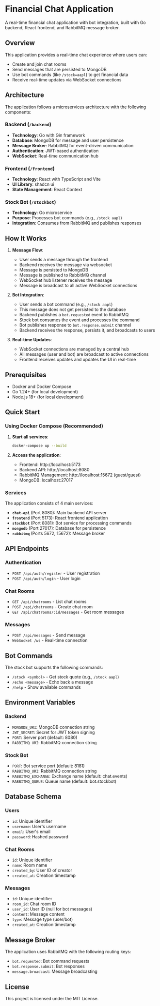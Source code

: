 # Financial Chat Application

A real-time financial chat application with bot integration, built with Go backend, React frontend, and RabbitMQ message broker.

## Overview

This application provides a real-time chat experience where users can:
- Create and join chat rooms
- Send messages that are persisted to MongoDB
- Use bot commands (like `/stock=aapl`) to get financial data
- Receive real-time updates via WebSocket connections

## Architecture

The application follows a microservices architecture with the following components:

### Backend (`/backend`)
- **Technology**: Go with Gin framework
- **Database**: MongoDB for message and user persistence
- **Message Broker**: RabbitMQ for event-driven communication
- **Authentication**: JWT-based authentication
- **WebSocket**: Real-time communication hub

### Frontend (`/frontend`)
- **Technology**: React with TypeScript and Vite
- **UI Library**: shadcn ui
- **State Management**: React Context

### Stock Bot (`/stockbot`)
- **Technology**: Go microservice
- **Purpose**: Processes bot commands (e.g., `/stock aapl`)
- **Integration**: Consumes from RabbitMQ and publishes responses

## How It Works

1. **Message Flow**:
   - User sends a message through the frontend
   - Backend receives the message via websocket
   - Message is persisted to MongoDB
   - Message is published to RabbitMQ channel
   - WebSocket hub listener receives the message
   - Message is broadcast to all active WebSocket connections

2. **Bot Integration**:
   - User sends a bot command (e.g., `/stock aapl`)
   - This message does not get persisted to the database
   - Backend publishes a `bot.requested` event to RabbitMQ
   - Stock bot consumes the event and processes the command
   - Bot publishes response to `bot.response.submit` channel
   - Backend receives the response, persists it, and broadcasts to users

3. **Real-time Updates**:
   - WebSocket connections are managed by a central hub
   - All messages (user and bot) are broadcast to active connections
   - Frontend receives updates and updates the UI in real-time

## Prerequisites

- Docker and Docker Compose
- Go 1.24+ (for local development)
- Node.js 18+ (for local development)

## Quick Start

### Using Docker Compose (Recommended)


1. **Start all services**:
   ```bash
   docker-compose up --build
   ```

3. **Access the application**:
   - Frontend: http://localhost:5173
   - Backend API: http://localhost:8080
   - RabbitMQ Management: http://localhost:15672 (guest/guest)
   - MongoDB: localhost:27017

### Services

The application consists of 4 main services:

- **`chat-api`** (Port 8080): Main backend API server
- **`frontend`** (Port 5173): React frontend application
- **`stockbot`** (Port 8081): Bot service for processing commands
- **`mongodb`** (Port 27017): Database for persistence
- **`rabbitmq`** (Ports 5672, 15672): Message broker

## API Endpoints

### Authentication
- `POST /api/auth/register` - User registration
- `POST /api/auth/login` - User login

### Chat Rooms
- `GET /api/chatrooms` - List chat rooms
- `POST /api/chatrooms` - Create chat room
- `GET /api/chatrooms/:id/messages` - Get room messages

### Messages
- `POST /api/messages` - Send message
- `WebSocket /ws` - Real-time connection

## Bot Commands

The stock bot supports the following commands:

- `/stock <symbol>` - Get stock quote (e.g., `/stock aapl`)
- `/echo <message>` - Echo back a message
- `/help` - Show available commands

## Environment Variables

### Backend
- `MONGODB_URI`: MongoDB connection string
- `JWT_SECRET`: Secret for JWT token signing
- `PORT`: Server port (default: 8080)
- `RABBITMQ_URI`: RabbitMQ connection string

### Stock Bot
- `PORT`: Bot service port (default: 8181)
- `RABBITMQ_URI`: RabbitMQ connection string
- `RABBITMQ_EXCHANGE`: Exchange name (default: chat.events)
- `RABBITMQ_QUEUE`: Queue name (default: bot.stockbot)

## Database Schema

### Users
- `id`: Unique identifier
- `username`: User's username
- `email`: User's email
- `password`: Hashed password

### Chat Rooms
- `id`: Unique identifier
- `name`: Room name
- `created_by`: User ID of creator
- `created_at`: Creation timestamp

### Messages
- `id`: Unique identifier
- `room_id`: Chat room ID
- `user_id`: User ID (null for bot messages)
- `content`: Message content
- `type`: Message type (user/bot)
- `created_at`: Creation timestamp

## Message Broker

The application uses RabbitMQ with the following routing keys:

- `bot.requested`: Bot command requests
- `bot.response.submit`: Bot responses
- `message.broadcast`: Message broadcasting

## License

This project is licensed under the MIT License.
